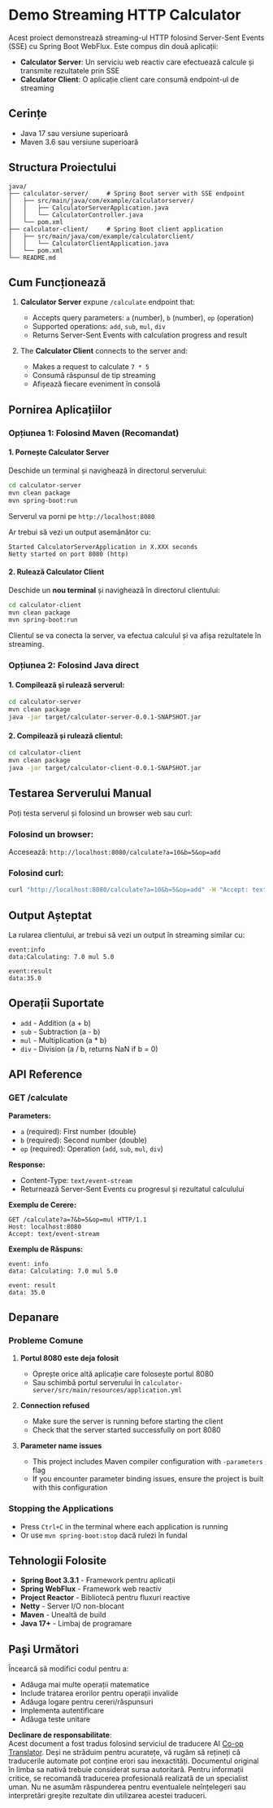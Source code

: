 <!--
CO_OP_TRANSLATOR_METADATA:
{
  "original_hash": "acd4010e430da00946a154f62847a169",
  "translation_date": "2025-06-18T09:49:56+00:00",
  "source_file": "03-GettingStarted/06-http-streaming/solution/java/README.md",
  "language_code": "ro"
}
-->
# Demo Streaming HTTP Calculator

Acest proiect demonstrează streaming-ul HTTP folosind Server-Sent Events (SSE) cu Spring Boot WebFlux. Este compus din două aplicații:

- **Calculator Server**: Un serviciu web reactiv care efectuează calcule și transmite rezultatele prin SSE
- **Calculator Client**: O aplicație client care consumă endpoint-ul de streaming

## Cerințe

- Java 17 sau versiune superioară
- Maven 3.6 sau versiune superioară

## Structura Proiectului

```
java/
├── calculator-server/     # Spring Boot server with SSE endpoint
│   ├── src/main/java/com/example/calculatorserver/
│   │   ├── CalculatorServerApplication.java
│   │   └── CalculatorController.java
│   └── pom.xml
├── calculator-client/     # Spring Boot client application
│   ├── src/main/java/com/example/calculatorclient/
│   │   └── CalculatorClientApplication.java
│   └── pom.xml
└── README.md
```

## Cum Funcționează

1. **Calculator Server** expune `/calculate` endpoint that:
   - Accepts query parameters: `a` (number), `b` (number), `op` (operation)
   - Supported operations: `add`, `sub`, `mul`, `div`
   - Returns Server-Sent Events with calculation progress and result

2. The **Calculator Client** connects to the server and:
   - Makes a request to calculate `7 * 5`
   - Consumă răspunsul de tip streaming
   - Afișează fiecare eveniment în consolă

## Pornirea Aplicațiilor

### Opțiunea 1: Folosind Maven (Recomandat)

#### 1. Pornește Calculator Server

Deschide un terminal și navighează în directorul serverului:

```bash
cd calculator-server
mvn clean package
mvn spring-boot:run
```

Serverul va porni pe `http://localhost:8080`

Ar trebui să vezi un output asemănător cu:
```
Started CalculatorServerApplication in X.XXX seconds
Netty started on port 8080 (http)
```

#### 2. Rulează Calculator Client

Deschide un **nou terminal** și navighează în directorul clientului:

```bash
cd calculator-client
mvn clean package
mvn spring-boot:run
```

Clientul se va conecta la server, va efectua calculul și va afișa rezultatele în streaming.

### Opțiunea 2: Folosind Java direct

#### 1. Compilează și rulează serverul:

```bash
cd calculator-server
mvn clean package
java -jar target/calculator-server-0.0.1-SNAPSHOT.jar
```

#### 2. Compilează și rulează clientul:

```bash
cd calculator-client
mvn clean package
java -jar target/calculator-client-0.0.1-SNAPSHOT.jar
```

## Testarea Serverului Manual

Poți testa serverul și folosind un browser web sau curl:

### Folosind un browser:
Accesează: `http://localhost:8080/calculate?a=10&b=5&op=add`

### Folosind curl:
```bash
curl "http://localhost:8080/calculate?a=10&b=5&op=add" -H "Accept: text/event-stream"
```

## Output Așteptat

La rularea clientului, ar trebui să vezi un output în streaming similar cu:

```
event:info
data:Calculating: 7.0 mul 5.0

event:result
data:35.0
```

## Operații Suportate

- `add` - Addition (a + b)
- `sub` - Subtraction (a - b)
- `mul` - Multiplication (a * b)
- `div` - Division (a / b, returns NaN if b = 0)

## API Reference

### GET /calculate

**Parameters:**
- `a` (required): First number (double)
- `b` (required): Second number (double)
- `op` (required): Operation (`add`, `sub`, `mul`, `div`)

**Response:**
- Content-Type: `text/event-stream`
- Returnează Server-Sent Events cu progresul și rezultatul calculului

**Exemplu de Cerere:**
```
GET /calculate?a=7&b=5&op=mul HTTP/1.1
Host: localhost:8080
Accept: text/event-stream
```

**Exemplu de Răspuns:**
```
event: info
data: Calculating: 7.0 mul 5.0

event: result
data: 35.0
```

## Depanare

### Probleme Comune

1. **Portul 8080 este deja folosit**
   - Oprește orice altă aplicație care folosește portul 8080
   - Sau schimbă portul serverului în `calculator-server/src/main/resources/application.yml`

2. **Connection refused**
   - Make sure the server is running before starting the client
   - Check that the server started successfully on port 8080

3. **Parameter name issues**
   - This project includes Maven compiler configuration with `-parameters` flag
   - If you encounter parameter binding issues, ensure the project is built with this configuration

### Stopping the Applications

- Press `Ctrl+C` in the terminal where each application is running
- Or use `mvn spring-boot:stop` dacă rulezi în fundal

## Tehnologii Folosite

- **Spring Boot 3.3.1** - Framework pentru aplicații
- **Spring WebFlux** - Framework web reactiv
- **Project Reactor** - Bibliotecă pentru fluxuri reactive
- **Netty** - Server I/O non-blocant
- **Maven** - Unealtă de build
- **Java 17+** - Limbaj de programare

## Pași Următori

Încearcă să modifici codul pentru a:
- Adăuga mai multe operații matematice
- Include tratarea erorilor pentru operații invalide
- Adăuga logare pentru cereri/răspunsuri
- Implementa autentificare
- Adăuga teste unitare

**Declinare de responsabilitate**:  
Acest document a fost tradus folosind serviciul de traducere AI [Co-op Translator](https://github.com/Azure/co-op-translator). Deși ne străduim pentru acuratețe, vă rugăm să rețineți că traducerile automate pot conține erori sau inexactități. Documentul original în limba sa nativă trebuie considerat sursa autoritară. Pentru informații critice, se recomandă traducerea profesională realizată de un specialist uman. Nu ne asumăm răspunderea pentru eventualele neînțelegeri sau interpretări greșite rezultate din utilizarea acestei traduceri.